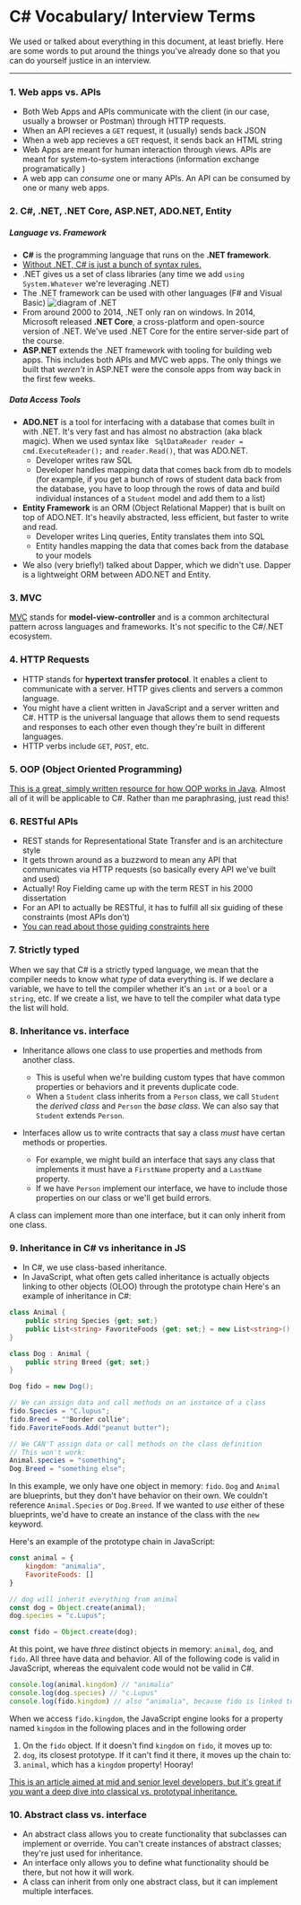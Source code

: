 # C# Vocabulary/ Interview Terms
We used or talked about everything in this document, at least briefly. Here are some words to put around the things you've already done so that you can do yourself  justice in an interview.
***

### 1. Web apps vs. APIs
- Both Web Apps and APIs communicate with the client (in our case, usually a browser or Postman) through HTTP requests.
- When an API recieves a `GET` request, it (usually) sends back JSON
- When a web app recieves a `GET` request, it sends back an HTML string
- Web Apps are meant for human interaction through views. APIs are meant for system-to-system interactions (information exchange programatically )
- A web app can _consume_ one or many APIs. An API can be consumed by one or many web apps.


### 2. C#, .NET, .NET Core, ASP.NET, ADO.NET, Entity

##### Language vs. Framework
- **C#** is the programming language that runs on the **.NET framework**. 
- [Without .NET, C# is just a bunch of syntax rules.](https://www.quora.com/What-would-C-be-without-the-NET-Framework) 
- .NET gives us a set of class libraries (any time we add `using System.Whatever` we're leveraging .NET)
- The .NET framework can be used with other languages (F# and Visual Basic)
![diagram of .NET](https://upload.wikimedia.org/wikipedia/commons/thumb/d/d3/DotNet.svg/1024px-DotNet.svg.png)
- From around 2000 to 2014, .NET only ran on windows. In 2014, Microsoft released **.NET Core**, a cross-platform and open-source version of .NET. We've used .NET Core for the entire server-side part of the course.
- **ASP.NET** extends the .NET framework with tooling for building web apps. This includes both APIs and MVC web apps. The only things we built that _weren't_ in ASP.NET were the console apps from way back in the first few weeks.

##### Data Access Tools
- **ADO.NET** is a tool for interfacing with a database that comes built in with .NET. It's very fast and has almost no abstraction (aka black magic). When we used syntax like ` SqlDataReader reader = cmd.ExecuteReader();` and `reader.Read()`, that was ADO.NET. 
    - Developer writes raw SQL
    - Developer handles mapping data that comes back from db to models (for example, if you get a bunch of rows of student data back from the database, you have to loop through the rows of data and build individual instances of a `Student` model and add them to a list)
- **Entity Framework** is an ORM (Object Relational Mapper) that is built on top of ADO.NET. It's heavily abstracted, less efficient, but faster to write and read.
    - Developer writes Linq queries, Entity translates them into SQL
    - Entity handles mapping the data that comes back from the database to your models
- We also (very briefly!) talked about Dapper, which we didn't use. Dapper is a lightweight ORM between ADO.NET and Entity. 


### 3. MVC
[MVC](https://en.wikipedia.org/wiki/Model%E2%80%93view%E2%80%93controller) stands for **model-view-controller** and is a common architectural pattern across languages and frameworks. It's not specific to the C#/.NET ecosystem. 


### 4. HTTP Requests
- HTTP stands for **hypertext transfer protocol**. It enables a client to communicate with a server. HTTP gives clients and servers a common language.
- You might have a client written in JavaScript and a server written and C#. HTTP is the universal language that allows them to send requests and responses to each other even though they're built in different languages.
- HTTP verbs include `GET`, `POST`, etc.


### 5. OOP (Object Oriented Programming)
[This is a great, simply written resource for how OOP works in Java](https://stackify.com/oops-concepts-in-java/). Almost all of it will be applicable to C#. Rather than me paraphrasing, just read this!

### 6. RESTful APIs
* REST stands for Representational State Transfer and is an architecture style
* It gets thrown around as a buzzword to mean any API that communicates via HTTP requests (so basically every API we've built and used)
* Actually! Roy Fielding came up with the term REST in his 2000 dissertation
* For an API to actually be RESTful, it has to fulfill all six guiding of these constraints (most APIs don’t) 
* [You can read about those guiding constraints here](https://restfulapi.net/)


### 7. Strictly typed
When we say that C# is a strictly typed language, we mean that the compiler needs to know what _type_ of data everything is. If we declare a variable, we have to tell the compiler whether it's an `int` or a `bool` or a `string`, etc. If we create a list, we have to tell the compiler what data type the list will hold. 



### 8. Inheritance vs. interface
- Inheritance allows one class to use properties and methods from another class. 
    - This is useful when we're building custom types that have common properties or behaviors and it prevents duplicate code. 
    - When a `Student` class inherits from a `Person` class, we call `Student` the _derived class_ and `Person` the _base class_. We can also say that `Student` extends `Person`. 

- Interfaces allow us to write contracts that say a class _must_ have certan methods or properties.  
    - For example, we might build an interface that says any class that implements it must have a `FirstName` property and a `LastName` property. 
    - If we have `Person` implement our interface, we have to include those properties on our class or we'll get build errors. 

A class can implement more than one interface, but it can only inherit from one class. 


### 9. Inheritance in C# vs inheritance in JS
- In C#, we use class-based inheritance.
- In JavaScript, what often gets called inheritance is actually objects linking to other objects (OLOO) through the prototype chain
Here's an example of inheritance in C#:
```c#
class Animal {
    public string Species {get; set;}
    public List<string> FavoriteFoods {get; set;} = new List<string>();
}

class Dog : Animal {
    public string Breed {get; set;}
}

Dog fido = new Dog();

// We can assign data and call methods on an instance of a class
fido.Species = "C.lupus";
fido.Breed = ""Border collie";
fido.FavoriteFoods.Add("peanut butter");

// We CAN'T assign data or call methods on the class definition 
// This won't work:
Animal.species = "something";
Dog.Breed = "something else";

```
In this example, we only have one object in memory: `fido`. `Dog` and `Animal` are blueprints, but they don't have behavior on their own. We couldn't reference `Animal.Species` or `Dog.Breed`. If we wanted to _use_ either of these blueprints, we'd have to create an instance of the class with the `new` keyword. 

Here's an example of the prototype chain in JavaScript:
```js
const animal = {
    kingdom: "animalia",
    FavoriteFoods: []
}

// dog will inherit everything from animal
const dog = Object.create(animal);
dog.species = "c.Lupus";

const fido = Object.create(dog);
```
At this point, we have _three_ distinct objects in memory:  `animal`, `dog`, and `fido`. All three have data and behavior. All of the following code is valid in JavaScript, whereas the equivalent code would not be valid in C#.
```js
console.log(animal.kingdom) // "animalia"
console.log(dog.species) // "c.Lupus"
console.log(fido.kingdom) // also "animalia", because fido is linked to animal via the prototype chain
```
When we access `fido.kingdom`, the JavaScript engine looks for a property named `kingdom` in the following places and in the following order
1. On the `fido` object. If it doesn't find `kingdom` on `fido`, it moves up to:
1. `dog`, its closest prototype. If it can't find it there, it moves up the chain to:
1. `animal`, which has a `kingdom` property! Hooray! 

[This is an article aimed at mid and senior level developers, but it's great if you want a deep dive into classical vs. prototypal inheritance.](https://medium.com/javascript-scene/master-the-javascript-interview-what-s-the-difference-between-class-prototypal-inheritance-e4cd0a7562e9)

### 10. Abstract class vs. interface
- An abstract class allows you to create functionality that subclasses can implement or override. You can't create instances of abstract classes; they're just used for inheritance. 
- An interface only allows you to define what functionality should be there, but not how it will work. 
- A class can inherit from only one abstract class, but it can implement multiple interfaces. 







